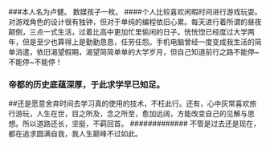 ###本人名为卢健。
数媒孩子一枚。
####个人比较喜欢闲暇时间进行游戏玩耍。对游戏角色的设计很有独钟，但对于单纯的编程依旧心累。每天进行着所谓的昼夜颠倒，三点一式生活，过着比高中更加忙里偷闲的日子。恍恍惚已经度过大学两年，但是至少也算得上是勤勤恳恳，任劳任怨。手机电脑曾经一度变成我生活的简单消遣，依旧渴望假期，渴望简简单单的大学岁月，但自己知道前行之路不能停~不能停~不能停！
### 帝都的历史底蕴深厚，于此求学早已知足。
##还是愿意舍弃时间去学习真的使用的技术，不枉此行。还有，心中灰常喜欢旅行游玩，人生在世，目之所及，念之所至，愈加远阔，方能改变自己的见解与思想。所以道路还长，坚挺，不羁回首。
############# 不管是过去还是现在，都在追求圆满自我，我人生巅峰不过如此。
###### 
# 
